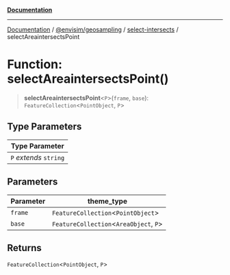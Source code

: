 [**Documentation**](../../../../README.md)

---

[Documentation](../../../../README.md) / [@envisim/geosampling](../../README.md) / [select-intersects](../README.md) / selectAreaintersectsPoint

# Function: selectAreaintersectsPoint()

> **selectAreaintersectsPoint**\<`P`\>(`frame`, `base`): `FeatureCollection`\<`PointObject`, `P`\>

## Type Parameters

| Type Parameter         |
| ---------------------- |
| `P` _extends_ `string` |

## Parameters

| Parameter | theme_type                               |
| --------- | ---------------------------------------- |
| `frame`   | `FeatureCollection`\<`PointObject`\>     |
| `base`    | `FeatureCollection`\<`AreaObject`, `P`\> |

## Returns

`FeatureCollection`\<`PointObject`, `P`\>
